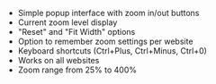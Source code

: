 - Simple popup interface with zoom in/out buttons
- Current zoom level display
- "Reset" and "Fit Width" options
- Option to remember zoom settings per website
- Keyboard shortcuts (Ctrl+Plus, Ctrl+Minus, Ctrl+0)
- Works on all websites
- Zoom range from 25% to 400%
